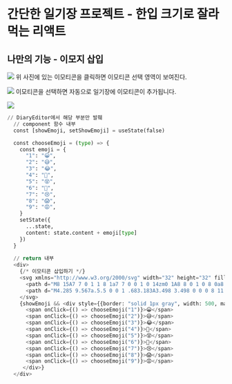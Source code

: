 # 간단한 일기장 프로젝트 - 한입 크기로 잘라 먹는 리액트
## 나만의 기능 - 이모지 삽입
![](https://velog.velcdn.com/images/alswl2487/post/b97ab449-ed05-402c-b385-152b4221ea58/image.png)
위 사진에 있는 이모티콘을 클릭하면 이모티콘 선택 영역이 보여진다.

![](https://velog.velcdn.com/images/alswl2487/post/301f34d3-8c37-4700-8223-5c8397b0d474/image.png)
이모티콘을 선택하면 자동으로 일기장에 이모티콘이 추가됩니다.

![](https://velog.velcdn.com/images/alswl2487/post/8b80b2b5-2359-4962-b7d4-69a7815c8aa1/image.png)

```python 
// DiaryEditor에서 해당 부분만 발췌
  // component 함수 내부
  const [showEmoji, setShowEmoji] = useState(false)

  const chooseEmoji = (type) => {
    const emoji = {
      "1": "😀",
      "2": "😅",
      "3": "😂",
      "4": "🥰",
      "5": "😵",
      "6": "😤",
      "7": "😢",
      "8": "😱",
      "9": "😡",
    }
    setState({
      ...state,
      content: state.content + emoji[type]
    })
  }
  
  // return 내부
  <div>
    {/* 이모티콘 삽입하기 */}
    <svg xmlns="http://www.w3.org/2000/svg" width="32" height="32" fill="currentColor" className="bi bi-emoji-smile" viewBox="0 0 16 16" onClick={() => setShowEmoji(!showEmoji)}>
      <path d="M8 15A7 7 0 1 1 8 1a7 7 0 0 1 0 14zm0 1A8 8 0 1 0 8 0a8 8 0 0 0 0 16z"/>
      <path d="M4.285 9.567a.5.5 0 0 1 .683.183A3.498 3.498 0 0 0 8 11.5a3.498 3.498 0 0 0 3.032-1.75.5.5 0 1 1 .866.5A4.498 4.498 0 0 1 8 12.5a4.498 4.498 0 0 1-3.898-2.25.5.5 0 0 1 .183-.683zM7 6.5C7 7.328 6.552 8 6 8s-1-.672-1-1.5S5.448 5 6 5s1 .672 1 1.5zm4 0c0 .828-.448 1.5-1 1.5s-1-.672-1-1.5S9.448 5 10 5s1 .672 1 1.5z"/>
    </svg>
    {showEmoji && <div style={{border: "solid 1px gray", width: 500, marginLeft: "auto", marginRight: "auto"}}>
      <span onClick={() => chooseEmoji("1")}>😀</span>
      <span onClick={() => chooseEmoji("2")}>😅</span>
      <span onClick={() => chooseEmoji("3")}>😂</span>
      <span onClick={() => chooseEmoji("4")}>🥰</span>
      <span onClick={() => chooseEmoji("5")}>😵</span>
      <span onClick={() => chooseEmoji("6")}>😤</span>
      <span onClick={() => chooseEmoji("7")}>😢</span>
      <span onClick={() => chooseEmoji("8")}>😱</span>
      <span onClick={() => chooseEmoji("9")}>😡</span>
     </div>}
  </div>
```
